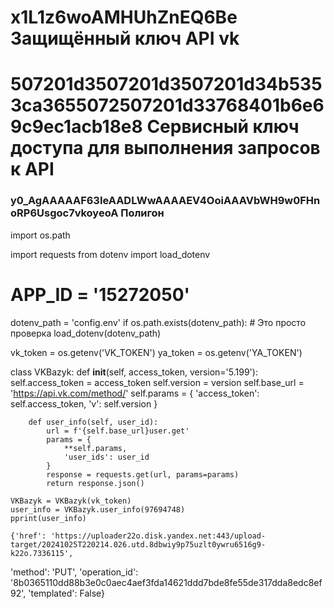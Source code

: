 <div>
  <script src="https://unpkg.com/@vkid/sdk@<3.0.0/dist-sdk/umd/index.js"></script>
  <script type="text/javascript">
    if ('VKIDSDK' in window) {
      const VKID = window.VKIDSDK;

      VKID.Config.init({
        app: 52546533,
        redirectUrl: 'https://siberia.com',
        responseMode: VKID.ConfigResponseMode.Callback,
        source: VKID.ConfigSource.LOWCODE,
      });

      const oneTap = new VKID.OneTap();

      oneTap.render({
        container: document.currentScript.parentElement,
        showAlternativeLogin: true,
        oauthList: [
          'ok_ru',
          'mail_ru'
        ]
      })
      .on(VKID.WidgetEvents.ERROR, vkidOnError)
      .on(VKID.OneTapInternalEvents.LOGIN_SUCCESS, function (payload) {
        const code = payload.code;
        const deviceId = payload.device_id;

        VKID.Auth.exchangeCode(code, deviceId)
          .then(vkidOnSuccess)
          .catch(vkidOnError);
      });
    
      function vkidOnSuccess(data) {
        // Обработка полученного результата
      }
    
      function vkidOnError(error) {
        // Обработка ошибки
      }
    }
  </script>
</div>


# x1L1z6woAMHUhZnEQ6Be  Защищённый ключ  API  vk
# 507201d3507201d3507201d34b5353ca3655072507201d33768401b6e69c9ec1acb18e8   Сервисный ключ доступа для выполнения запросов к API

### y0_AgAAAAAF63IeAADLWwAAAAEV4OoiAAAVbWH9w0FHnoRP6Usgoc7vkoyeoA    Полигон

import os.path

import requests
from dotenv import load_dotenv

# APP_ID = '15272050'


dotenv_path = 'config.env'
if os.path.exists(dotenv_path): # Это просто проверка
    load_dotenv(dotenv_path)

vk_token = os.getenv('VK_TOKEN')
ya_token = os.getenv('YA_TOKEN')

class VKBazyk:
    def __init__(self, access_token, version='5.199'):
        self.access_token = access_token
        self.version = version
        self.base_url = 'https://api.vk.com/method/'
        self.params = {
            'access_token': self.access_token,
            'v': self.version
        }

        def user_info(self, user_id):
            url = f'{self.base_url}user.get'
            params = {
                **self.params,
                'user_ids': user_id
            }
            response = requests.get(url, params=params)
            return response.json()
        
    VKBazyk = VKBazyk(vk_token)
    user_info = VKBazyk.user_info(97694748)
    pprint(user_info)

    {'href': 'https://uploader22o.disk.yandex.net:443/upload-target/20241025T220214.026.utd.8dbwiy9p75uzlt0ywru6516g9-k22o.7336115',
 'method': 'PUT',
 'operation_id': '8b0365110dd88b3e0c0aec4aef3fda14621ddd7bde8fe55de317dda8edc8ef92',
 'templated': False}
